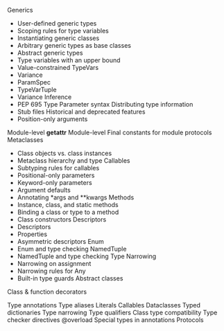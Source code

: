 

Generics
 - User-defined generic types
 - Scoping rules for type variables
 - Instantiating generic classes
 - Arbitrary generic types as base classes
 - Abstract generic types
 - Type variables with an upper bound
 - Value-constrained TypeVars
 - Variance
 - ParamSpec
 - TypeVarTuple
 - Variance Inference
 - PEP 695 Type Parameter syntax
Distributing type information
 - Stub files
Historical and deprecated features
 - Position-only arguments

Module-level __getattr__
Module-level Final constants for module protocols
Metaclasses
* Class objects vs. class instances
* Metaclass hierarchy and type
Callables
* Subtyping rules for callables
* Positional-only parameters
* Keyword-only parameters
* Argument defaults
* Annotating *args and **kwargs
Methods
* Instance, class, and static methods
* Binding a class or type to a method
* Class constructors
Descriptors
* Descriptors
* Properties
* Asymmetric descriptors
Enum
* Enum and type checking
NamedTuple
* NamedTuple and type checking
Type Narrowing
* Narrowing on assignment
* Narrowing rules for Any
* Built-in type guards
Abstract classes

Class & function decorators


Type annotations
Type aliases
Literals
Callables
Dataclasses
Typed dictionaries
Type narrowing
Type qualifiers
Class type compatibility
Type checker directives
@overload
Special types in annotations
Protocols
